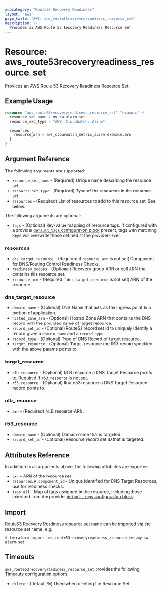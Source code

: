 ```yaml
---
subcategory: "Route53 Recovery Readiness"
layout: "aws"
page_title: "AWS: aws_route53recoveryreadiness_resource_set"
description: |-
  Provides an AWS Route 53 Recovery Readiness Resource Set
---
```


# Resource: aws_route53recoveryreadiness_resource_set

Provides an AWS Route 53 Recovery Readiness Resource Set.

## Example Usage

```terraform
resource "aws_route53recoveryreadiness_resource_set" "example" {
  resource_set_name = my-cw-alarm-set
  resource_set_type = "AWS::CloudWatch::Alarm"

  resources {
    resource_arn = aws_cloudwatch_metric_alarm.example.arn
  }
}
```

## Argument Reference

The following arguments are supported:

* `resource_set_name` - (Required) Unique name describing the resource set.
* `resource_set_type` - (Required) Type of the resources in the resource set.
* `resources` - (Required) List of resources to add to this resource set. See below.

The following arguments are optional:

* `tags` - (Optional) Key-value mapping of resource tags. If configured with a provider [`default_tags` configuration block](/docs/providers/aws/index.html#default_tags-configuration-block) present, tags with matching keys will overwrite those defined at the provider-level.

### resources

* `dns_target_resource` - (Required if `resource_arn` is not set) Component for DNS/Routing Control Readiness Checks.
* `readiness_scopes` - (Optional) Recovery group ARN or cell ARN that contains this resource set.
* `resource_arn` - (Required if `dns_target_resource` is not set) ARN of the resource.

### dns_target_resource

* `domain_name` - (Optional) DNS Name that acts as the ingress point to a portion of application.
* `hosted_zone_arn` - (Optional) Hosted Zone ARN that contains the DNS record with the provided name of target resource.
* `record_set_id` - (Optional) Route53 record set id to uniquely identify a record given a `domain_name` and a `record_type`.
* `record_type` - (Optional) Type of DNS Record of target resource.
* `target_resource` - (Optional) Target resource the R53 record specified with the above params points to.

### target_resource

* `nlb_resource` - (Optional) NLB resource a DNS Target Resource points to. Required if `r53_resource` is not set.
* `r53_resource` - (Optional) Route53 resource a DNS Target Resource record points to.

### nlb_resource

* `arn` - (Required) NLB resource ARN.

### r53_resource

* `domain_name` - (Optional) Domain name that is targeted.
* `record_set_id` - (Optional) Resource record set ID that is targeted.

## Attributes Reference

In addition to all arguments above, the following attributes are exported:

* `arn` - ARN of the resource set
* `resources.#.component_id` - Unique identified for DNS Target Resources, use for readiness checks.
* `tags_all` - Map of tags assigned to the resource, including those inherited from the provider [`default_tags` configuration block](/docs/providers/aws/index.html#default_tags-configuration-block).

## Import

Route53 Recovery Readiness resource set name can be imported via the resource set name, e.g.

```
$ terraform import aws_route53recoveryreadiness_resource_set.my-cw-alarm-set
```

## Timeouts

`aws_route53recoveryreadiness_resource_set` provides the following [Timeouts](https://www.terraform.io/docs/configuration/blocks/resources/syntax.html#operation-timeouts)
configuration options:

- `delete` - (Default `5m`) Used when deleting the Resource Set
